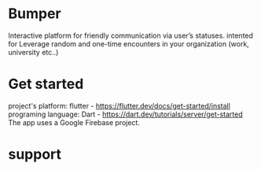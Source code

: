 # Bumper
Interactive platform for friendly communication via user’s statuses.
intented for Leverage random and one-time encounters in your organization (work, university etc..)


# Get started
project's platform: flutter - https://flutter.dev/docs/get-started/install
programing language: Dart - https://dart.dev/tutorials/server/get-started
The app uses a Google Firebase project.

# support
